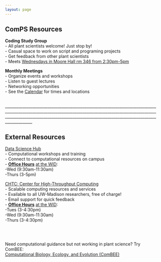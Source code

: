 ```yaml
---
layout: page
---
```


## ComPS Resources  
**Coding Study Group**  
    - All plant scientists welcome! Just stop by!  
    - Casual space to work on script and programing projects   
    - Get feedback from other plant scientists    
    - Meets [Wednesdays in Moore Hall rm 346 from 2:30pm-5pm](https://uw-madison-comps.github.io/calendar)
 
**Monthly Meetings**   
    - Organize events and workshops    
    - Listen to guest lectures    
    - Networking opportunities  
    - See the [Calendar](https://uw-madison-comps.github.io/calendar) for times and locations  

 <br>
 ________________________________________________________________________________________________________________________________________________________________________________________________________________________________________________________   
 
## External Resources    
[Data Science Hub](https://datascience.wisc.edu/)  
    - Computational workshops and training  
    - Connect to computational resources on campus  
    - <b><ins>Office Hours</ins></b> [at the WID](https://goo.gl/maps/f8HCLCyJDE42):  
        -Wed (9:30am-11:30am)  
        -Thurs (3-5pm)  
 
[CHTC: Center for High-Throughput Computing](http://chtc.cs.wisc.edu/check-quota.shtml)  
    - Scalable computing resources and services  
    - Evailable to all UW-Madison researchers, free of charge!  
    - Email support for quick feedback  
    - <b><ins>Office Hours</ins></b> [at the WID](https://goo.gl/maps/f8HCLCyJDE42):   
        -Tues (3-4:30pm)  
        -Wed (9:30am-11:30am)  
        -Thurs (3-4:30pm)  

<br>
<br>

Need computational guidance but not working in plant science? Try ComBEE:      
[Computational Biology, Ecology, and Evolution (ComBEE)](https://combee-uw-madison.github.io/studyGroup/) 

